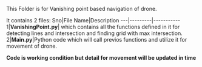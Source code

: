 This Folder is for Vanishing point based navigation of drone.

It contains 2 files:
Sno|File Name|Description
---|---------|-----------
1|**VanishingPoint.py**| which contains all the functions defined in it for detecting lines and intersection and finding grid with max intersection.
2|**Main.py**|Python code which will call previos functions and utilize it for movement of drone.


**Code is working condition but detail for movement will be updated in time**
